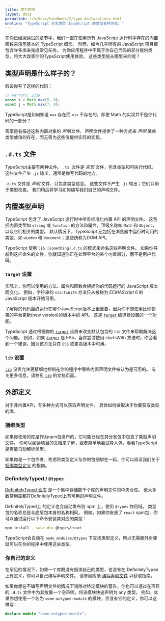 ```yaml
---
title: 类型声明
layout: docs
permalink: /zh/docs/handbook/2/type-declarations.html
oneline: "TypeScript 对无类型 JavaScript 的类型支持方式。"
---
```


在你已经阅读过的章节中，我们一直在使用所有 JavaScript 运行时中存在的内置函数来演示基本的 TypeScript 概念。
然而，如今几乎所有的 JavaScript 项目都包含许多库来完成常见任务。
为你应用程序中不属于你自己代码的部分提供类型，将大大改善你的TypeScript使用体验。
这些类型是从哪里来的呢？

## 类型声明是什么样子的？

假设你写了这样的代码：

```ts twoslash
// @errors: 2339
const k = Math.max(5, 6);
const j = Math.mix(7, 8);
```

TypeScript是如何知道 `max` 存在而 `mix` 不存在的，即使 Math 的实现并不是你代码的一部分？

答案是有描述这些内置对象的 _声明文件_。
声明文件提供了一种方式来 _声明_ 某些类型或值的存在，而无需为这些值提供实际的实现。

## `.d.ts` 文件

TypeScript主要有两种文件。
`.ts `文件是 _实现_ 文件，包含类型和可执行代码。
这些文件产生 `.js` 输出，通常是你写代码的地方。

`.d.ts` 文件是 _声明_ 文件，只包含类型信息。
这些文件不产生 `.js` 输出；它们只用于类型检查。
我们稍后将学习如何编写我们自己的声明文件。

## 内置类型声明

TypeScript 包含了 JavaScript 运行时中所有标准化内置 API 的声明文件。
这包括内置类型如 `string` 或 `function` 的方法和属性，顶级名称如 `Math` 和 `Object`，以及它们相关的类型。
默认情况下，TypeScript 还包括在浏览器中运行时可用的类型，如 `window` 和 `document`；这些统称为DOM API。

TypeScript 使用 `lib.[something].d.ts` 的模式来命名这些声明文件。
如果你导航到这样命名的文件，你就知道你正在处理平台的某个内置部分，而不是用户代码。

### `target` 设置

实际上，你可以使用的方法、属性和函数会根据你的代码运行的 JavaScript 版本而变化。
例如，字符串的 `startsWith` 方法只从被称为 _ECMAScript 6_ 的 JavaScript 版本开始可用。

了解你的代码最终运行在哪个JavaScript版本上很重要，因为你不想使用比你部署的平台更新(new version)的版本中的 API。
这是 [`target`](/zh/tsconfig#target) 编译器设置的一个功能。

TypeScript 通过根据你的 [`target`](/zh/tsconfig#target) 设置来改变默认包含的 `lib` 文件来帮助解决这个问题。
例如，如果 [`target`](/zh/tsconfig#target) 是 ES5，当你尝试使用 startsWith 方法时，你会看到一个错误，因为该方法只在 `ES6` 或更高版本中可用。

### `lib` 设置

[`lib`](/zh/tsconfig#lib) 设置允许更精细地控制在你的程序中哪些内置声明文件被认为是可用的。
有关更多信息，请参见 [`lib`](/zh/tsconfig#lib) 的文档页面。

## 外部定义

对于非内置API，有多种方式可以获取声明文件。
具体如何做取决于你要获取类型的库。

### 捆绑类型

如果你使用的库是作为npm包发布的，它可能已经在其分发包中包含了类型声明文件。
你可以阅读项目的文档来了解，或者简单地尝试导入包，看看TypeScript是否能自动解析类型。

如果你是一个包作者，考虑将类型定义与你的包捆绑在一起，你可以阅读我们关于 [捆绑类型定义]((/docs/handbook/declaration-files/publishing.html#including-declarations-in-your-npm-package)) 的指南。

### DefinitelyTyped / `@types`

[DefinitelyTyped 仓库](https://github.com/DefinitelyTyped/DefinitelyTyped/) 是一个集中存储数千个库的声明文件的中央仓库。
绝大多数常用库都在DefinitelyTyped上有可用的声明文件。

DefinitelyTyped上 的定义也会自动发布到 npm 上，使用 `@types` 作用域。
类型包的名称总是与底层包本身的名称相同。
例如，如果你安装了 `react` npm包，你可以通过运行以下命令安装其对应的类型：

```sh
npm install --save-dev @types/react
```

TypeScript会自动在 `node_modules/@types` 下查找类型定义，所以无需额外步骤就可以在你的程序中使用这些类型。

### 你自己的定义

在罕见的情况下，如果一个库既没有捆绑自己的类型，也没有在 DefinitelyTyped 上有定义，你可以自己编写声明文件。
请参阅附录 [编写声明文件](/zh/docs/handbook/declaration-files/introduction.html) 以获取指南。

如果你想在不编写声明文件的情况下消除对特定模块的警告，你也可以通过在项目的 `.d.ts` 文件中为其放置一个空声明，将该模块快速声明为 any 类型。
例如，如果你想使用一个名为 `some-untyped-module` 的模块，但没有它的定义，你可以这样写：

```ts twoslash
declare module "some-untyped-module";
```
